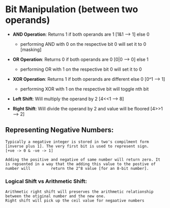 # Bit Manipulation (between two operands)

  - **AND Operation**: Returns 1 if both operands are 1 [1&1 --> 1] else 0
    - performing AND with 0 on the respective bit 0 will set it to 0 [masking]

  - **OR  Operation**: Returns 0 if both operands are 0 [0|0 --> 0] else 1
    - performing OR  with 1 on the respective bit 0 will set it to 0

  - **XOR Operation**: Returns 1 if both operands are different else 0 [0^1 --> 1]
    - performing XOR with 1 on the respective bit will toggle nth bit

  - **Left Shift**: Will multiply the operand by 2 [4<<1 --> 8]

  - **Right Shift**: Will divide the operand by 2  and value will be floored  [4>>1 --> 2]


## Representing Negative Numbers:

    Typically a negative integer is stored in two's compilment form [inverse plus 1]. The very first bit is used to represent sign. 
    [+ve -> 0 & -ve -> 1]

    Adding the positive and negative of same number will return zero. It is repsented in a way that the adding this value to the postive of number will         return the 2^8 value [for an 8-bit number].


### Logical Shift vs Arithmetic Shift:

    Arithmetic right shift will preserves the arithmetic relationship between the otiginal number and the new one. 
    Right shift will pick up the ceil value for negaative numbers

